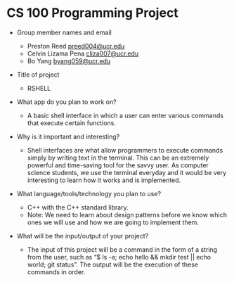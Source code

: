 # CS 100 Programming Project

* Group member names and email
	* Preston Reed			preed004@ucr.edu
	* Celvin Lizama Pena 		cliza007@ucr.edu
	* Bo Yang               	byang059@ucr.edu

* Title of project
	* RSHELL

* What app do you plan to work on? 
	* A basic shell interface in which a user can enter various commands that execute certain functions.

* Why is it important and interesting?
	* Shell interfaces are what allow programmers to execute commands simply by writing text in the terminal. This can be an extremely powerful and time-saving tool for the savvy user. As computer science students, we use the terminal everyday and it would be very interesting to learn how it works and is implemented.

* What language/tools/technology you plan to use?
	* C++ with the C++ standard library.
	* Note: We need to learn about design patterns before we know which ones we will use and how we are going to implement them.

* What will be the input/output of your project?
	* The input of this project will be a command in the form of a string from the user, such as “$ ls -a; echo hello && mkdir test || echo world; git status”. The output will be the execution of these commands in order.
